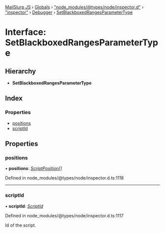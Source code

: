 [MailSlurp JS](../README.md) › [Globals](../globals.md) › ["node_modules/@types/node/inspector.d"](../modules/_node_modules__types_node_inspector_d_.md) › ["inspector"](../modules/_node_modules__types_node_inspector_d_._inspector_.md) › [Debugger](../modules/_node_modules__types_node_inspector_d_._inspector_.debugger.md) › [SetBlackboxedRangesParameterType](_node_modules__types_node_inspector_d_._inspector_.debugger.setblackboxedrangesparametertype.md)

# Interface: SetBlackboxedRangesParameterType

## Hierarchy

* **SetBlackboxedRangesParameterType**

## Index

### Properties

* [positions](_node_modules__types_node_inspector_d_._inspector_.debugger.setblackboxedrangesparametertype.md#positions)
* [scriptId](_node_modules__types_node_inspector_d_._inspector_.debugger.setblackboxedrangesparametertype.md#scriptid)

## Properties

###  positions

• **positions**: *[ScriptPosition](_node_modules__types_node_inspector_d_._inspector_.debugger.scriptposition.md)[]*

Defined in node_modules/@types/node/inspector.d.ts:1118

___

###  scriptId

• **scriptId**: *[ScriptId](../modules/_node_modules__types_node_inspector_d_._inspector_.runtime.md#scriptid)*

Defined in node_modules/@types/node/inspector.d.ts:1117

Id of the script.
